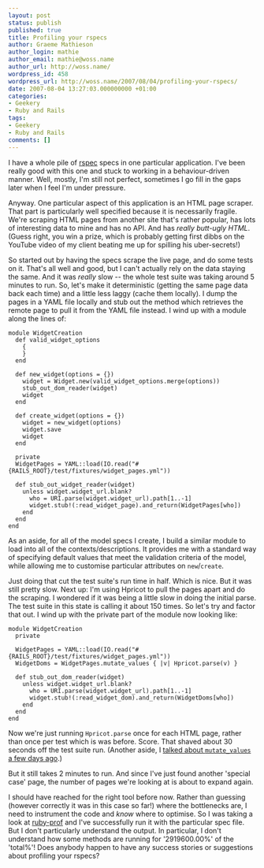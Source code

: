 ```yaml
---
layout: post
status: publish
published: true
title: Profiling your rspecs
author: Graeme Mathieson
author_login: mathie
author_email: mathie@woss.name
author_url: http://woss.name/
wordpress_id: 458
wordpress_url: http://woss.name/2007/08/04/profiling-your-rspecs/
date: 2007-08-04 13:27:03.000000000 +01:00
categories:
- Geekery
- Ruby and Rails
tags:
- Geekery
- Ruby and Rails
comments: []
---
```

I have a whole pile of [rspec](http://rspec.rubyforge.org/) specs in one particular application.  I've been really good with this one and stuck to working in a behaviour-driven manner.  Well, mostly, I'm still not perfect, sometimes I go fill in the gaps later when I feel I'm under pressure.

Anyway.  One particular aspect of this application is an HTML page scraper.  That part is particularly well specified because it is necessarily fragile.  We're scraping HTML pages from another site that's rather popular, has lots of interesting data to mine and has no API.  And has *really butt-ugly HTML*.  (Guess right, you win a prize, which is probably getting first dibbs on the YouTube video of my client beating me up for spilling his uber-secrets!)

So started out by having the specs scrape the live page, and do some tests on it.  That's all well and good, but I can't actually rely on the data staying the same.  And it was *really* slow -- the whole test suite was taking around 5 minutes to run.  So, let's make it deterministic (getting the same page data back each time) and a little less laggy (cache them locally).  I dump the pages in a YAML file locally and stub out the method which retrieves the remote page to pull it from the YAML file instead.  I wind up with a module along the lines of:

    module WidgetCreation
      def valid_widget_options
        {
        }
      end

      def new_widget(options = {})
        widget = Widget.new(valid_widget_options.merge(options))
        stub_out_dom_reader(widget)
        widget
      end

      def create_widget(options = {})
        widget = new_widget(options)
        widget.save
        widget
      end

      private
      WidgetPages = YAML::load(IO.read("#{RAILS_ROOT}/test/fixtures/widget_pages.yml"))

      def stub_out_widget_reader(widget)
        unless widget.widget_url.blank?
          who = URI.parse(widget.widget_url).path[1..-1]
          widget.stub!(:read_widget_page).and_return(WidgetPages[who])
        end
      end
    end

As an aside, for all of the model specs I create, I build a similar module to load into all of the contexts/descriptions.  It provides me with a standard way of specifying default values that meet the validation criteria of the model, while allowing me to customise particular attributes on `new`/`create`.

Just doing that cut the test suite's run time in half.  Which is nice.  But it was still pretty slow.  Next up: I'm using Hpricot to pull the pages apart and do the scraping.  I wondered if it was being a little slow in doing the initial parse.  The test suite in this state is calling it about 150 times.  So let's try and factor that out.  I wind up with the private part of the module now looking like:

    module WidgetCreation
      private

      WidgetPages = YAML::load(IO.read("#{RAILS_ROOT}/test/fixtures/widget_pages.yml"))
      WidgetDoms = WidgetPages.mutate_values { |v| Hpricot.parse(v) }

      def stub_out_dom_reader(widget)
        unless widget.widget_url.blank?
          who = URI.parse(widget.widget_url).path[1..-1]
          widget.stub!(:read_widget_dom).and_return(WidgetDoms[who])
        end
      end
    end

Now we're just running `Hpricot.parse` once for each HTML page, rather than once per test which is was before.  Score.  That shaved about 30 seconds off the test suite run.  (Another aside, I [talked about `mutate_values` a few days ago](http://woss.name/2007/07/22/mutating-all-the-values-of-a-hash/).)

But it still takes 2 minutes to run.  And since I've just found another 'special case' page, the number of pages we're looking at is about to expand again.

I should have reached for the right tool before now.  Rather than guessing (however correctly it was in this case so far!) where the bottlenecks are, I need to instrument the code and *know* where to optimise.  So I was taking a look at [ruby-prof](http://rubyforge.org/projects/ruby-prof) and I've successfully run it with the particular spec file.  But I don't particularly understand the output.  In particular, I don't understand how some methods are running for '2919600.00%' of the 'total%'!  Does anybody happen to have any success stories or suggestions about profiling your rspecs?
